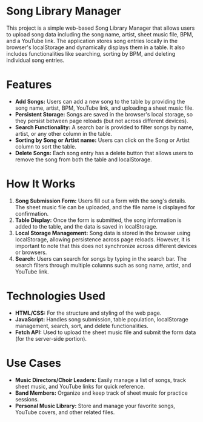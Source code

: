 # Song Library Manager
This project is a simple web-based Song Library Manager that allows users to upload song data including the song name, artist, sheet music file, BPM, and a YouTube link. The application stores song entries locally in the browser's localStorage and dynamically displays them in a table. It also includes functionalities like searching, sorting by BPM, and deleting individual song entries.

# Features
- **Add Songs:** Users can add a new song to the table by providing the song name, artist, BPM, YouTube link, and uploading a sheet music file.
- **Persistent Storage:** Songs are saved in the browser's local storage, so they persist between page reloads (but not across different devices).
- **Search Functionality:** A search bar is provided to filter songs by name, artist, or any other column in the table.
- **Sorting by Song or Artist name:** Users can click on the Song or Artist column to sort the table.
- **Delete Songs:** Each song entry has a delete button that allows users to remove the song from both the table and localStorage.
# How It Works
1. **Song Submission Form:** Users fill out a form with the song's details. The sheet music file can be uploaded, and the file name is displayed for confirmation.
2. **Table Display:** Once the form is submitted, the song information is added to the table, and the data is saved in localStorage.
3. **Local Storage Management:** Song data is stored in the browser using localStorage, allowing persistence across page reloads. However, it is important to note that this does not synchronize across different devices or browsers.
4. **Search:** Users can search for songs by typing in the search bar. The search filters through multiple columns such as song name, artist, and YouTube link.
# Technologies Used
- **HTML/CSS:** For the structure and styling of the web page.
- **JavaScript:** Handles song submission, table population, localStorage management, search, sort, and delete functionalities.
- **Fetch API:** Used to upload the sheet music file and submit the form data (for the server-side portion).
# Use Cases
- **Music Directors/Choir Leaders:** Easily manage a list of songs, track sheet music, and YouTube links for quick reference.
- **Band Members:** Organize and keep track of sheet music for practice sessions.
- **Personal Music Library:** Store and manage your favorite songs, YouTube covers, and other related files.
